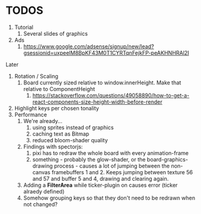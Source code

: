# TODOS

1. Tutorial
   1. Several slides of graphics
2. Ads
   1. https://www.google.com/adsense/signup/new/lead?gsessionid=uxpeelM8BpKF43M0T1CYRTqnFejkFP-peAKHNHRAl2I


Later
   1. Rotation / Scaling
      1. Board currently sized relative to window.innerHeight. Make that relative to ComponentHeight
         1. https://stackoverflow.com/questions/49058890/how-to-get-a-react-components-size-height-width-before-render
   2. Highlight keys per chosen tonality
   3. Performance
      1. We're already...
         1. using sprites instead of graphics
         2. caching text as Bitmap
         3. reduced bloom-shader quality
      2. Findings with spectorjs:
         1. pixi has to redraw the whole board with every animation-frame
         2. something - probably the glow-shader, or the board-graphics-drawing process - causes a lot of jumping between the non-canvas framebuffers 1 and 2. Keeps jumping between texture 56 and 57 and buffer 5 and 4, drawing and clearing again.
      3. Adding a **FilterArea** while ticker-plugin on causes error (ticker alraedy defined)
      4. Somehow grouping keys so that they don't need to be redrawn when not changed?
